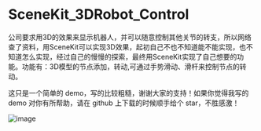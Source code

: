 # SceneKit_3DRobot_Control
公司要求用3D的效果来显示机器人，并可以随意控制其他关节的转支，所以网络查了资料，用SceneKit可以实现3D效果，起初自己不也不知道能不能实现，也不知道怎么实现，经过自己的慢慢的探索，最终用SceneKit实现了自己想要的功能。功能有：3D模型的节点添加，转动,可通过手势滑动、滑杆来控制节点的转动。


这只是一个简单的 demo，写的比较粗糙，谢谢大家的支持！如果你觉得我写的 demo 对你有所帮助，请在 github 上下载的时候顺手给个 star，不胜感激！




![image](https://github.com/tangzhifengjluzh/SceneKit_3DRobot_Control/blob/master/SceneKit_3DRobot_Control/gif/ScreenRecording_01-03-2020-17-18-32_1_.gif)
